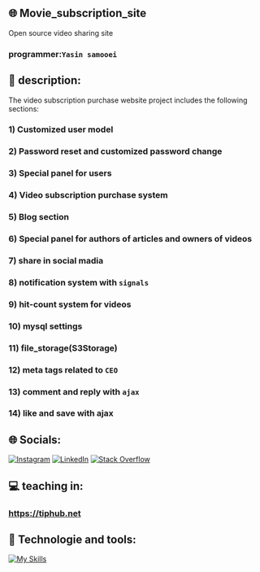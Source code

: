 ## 🌐 Movie_subscription_site
Open source video sharing site 
### programmer:`Yasin samooei`
## 🔴 description:

The video subscription purchase website project includes the following sections:
### 1) Customized user model
### 2) Password reset and customized password change
### 3) Special panel for users
### 4) Video subscription purchase system
### 5) Blog section
### 6) Special panel for authors of articles and owners of videos
### 7) share in social madia
### 8) notification system with `signals`
### 9) hit-count system for videos
### 10) mysql settings
### 11) file_storage(S3Storage)
### 12) meta tags related to `CEO`
### 13) comment and reply with `ajax`
### 14) like and save with ajax

## 🌐 Socials:
[![Instagram](https://img.shields.io/badge/Instagram-%23E4405F.svg?logo=Instagram&logoColor=white)](https://instagram.com/y.electrocode) [![LinkedIn](https://img.shields.io/badge/LinkedIn-%230077B5.svg?logo=linkedin&logoColor=white)](https://linkedin.com/in/yasin-samooei)
[![Stack Overflow](https://img.shields.io/badge/-Stackoverflow-FE7A16?logo=stack-overflow&logoColor=white)](https://stackoverflow.com/users/18289622/yasinsamooei)
## 💻 teaching in:
### https://tiphub.net
## 📱 Technologie and tools:
[![My Skills](https://skillicons.dev/icons?i=python,django,html,css,bootstrap,git,github,blender,aftereffects,photoshop,pr,mysql,vscode)](https://skillicons.dev)


